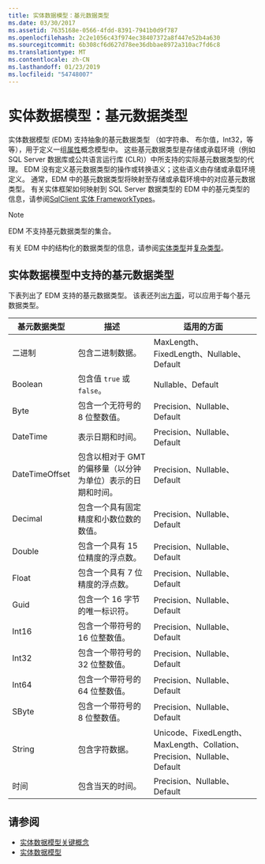 ```yaml
---
title: 实体数据模型：基元数据类型
ms.date: 03/30/2017
ms.assetid: 7635168e-0566-4fdd-8391-7941b0d9f787
ms.openlocfilehash: 2c2e1056c43f974ec38407372a8f447e52b4a630
ms.sourcegitcommit: 6b308cf6d627d78ee36dbbae8972a310ac7fd6c8
ms.translationtype: MT
ms.contentlocale: zh-CN
ms.lasthandoff: 01/23/2019
ms.locfileid: "54748007"
---
```

# <a name="entity-data-model-primitive-data-types"></a>实体数据模型：基元数据类型
实体数据模型 (EDM) 支持抽象的基元数据类型 （如字符串、 布尔值，Int32，等等），用于定义一组[属性](../../../../docs/framework/data/adonet/property.md)概念模型中。 这些基元数据类型是存储或承载环境（例如 SQL Server 数据库或公共语言运行库 (CLR)）中所支持的实际基元数据类型的代理。 EDM 没有定义基元数据类型的操作或转换语义；这些语义由存储或承载环境定义。 通常，EDM 中的基元数据类型将映射至存储或承载环境中的对应基元数据类型。 有关实体框架如何映射到 SQL Server 数据类型的 EDM 中的基元类型的信息，请参阅[SqlClient 实体 FrameworkTypes](../../../../docs/framework/data/adonet/ef/sqlclient-for-ef-types.md)。  
  
> [!NOTE]
>  EDM 不支持基元数据类型的集合。  
  
 有关 EDM 中的结构化的数据类型的信息，请参阅[实体类型](../../../../docs/framework/data/adonet/entity-type.md)并[复杂类型](../../../../docs/framework/data/adonet/complex-type.md)。  
  
## <a name="primitive-data-types-supported-in-the-entity-data-model"></a>实体数据模型中支持的基元数据类型  
 下表列出了 EDM 支持的基元数据类型。 该表还列出[方面](../../../../docs/framework/data/adonet/facet.md)，可以应用于每个基元数据类型。  
  
|基元数据类型|描述|适用的方面|  
|-------------------------|-----------------|-----------------------|  
|二进制|包含二进制数据。|MaxLength、FixedLength、Nullable、Default|  
|Boolean|包含值 `true` 或 `false`。|Nullable、Default|  
|Byte|包含一个无符号的 8 位整数值。|Precision、Nullable、Default|  
|DateTime|表示日期和时间。|Precision、Nullable、Default|  
|DateTimeOffset|包含以相对于 GMT 的偏移量（以分钟为单位）表示的日期和时间。|Precision、Nullable、Default|  
|Decimal|包含一个具有固定精度和小数位数的数值。|Precision、Nullable、Default|  
|Double|包含一个具有 15 位精度的浮点数。|Precision、Nullable、Default|  
|Float|包含一个具有 7 位精度的浮点数。|Precision、Nullable、Default|  
|Guid|包含一个 16 字节的唯一标识符。|Precision、Nullable、Default|  
|Int16|包含一个带符号的 16 位整数值。|Precision、Nullable、Default|  
|Int32|包含一个带符号的 32 位整数值。|Precision、Nullable、Default|  
|Int64|包含一个带符号的 64 位整数值。|Precision、Nullable、Default|  
|SByte|包含一个带符号的 8 位整数值。|Precision、Nullable、Default|  
|String|包含字符数据。|Unicode、FixedLength、MaxLength、Collation、Precision、Nullable、Default|  
|时间|包含当天的时间。|Precision、Nullable、Default|  
  
## <a name="see-also"></a>请参阅
- [实体数据模型关键概念](../../../../docs/framework/data/adonet/entity-data-model-key-concepts.md)
- [实体数据模型](../../../../docs/framework/data/adonet/entity-data-model.md)

